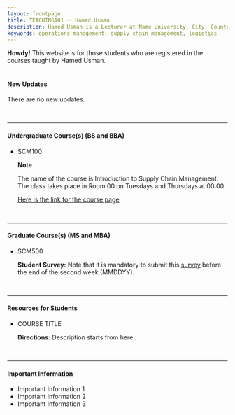 ```yaml
---
layout: frontpage
title: TEACHING101 〰 Hamed Usman
description: Hamed Usman is a Lecturer at Name University, City, Country. 
keywords: operations management, supply chain management, logistics
---
```

<div class="headline"><b>Howdy!</b> This website is for those students who are registered in the courses taught by Hamed Usman.
</div>

<br/>

<h4>New Updates</h4>
<p>There are no new updates.</p>

<br/>

---

<h4>Undergraduate Course(s) (BS and BBA)</h4>
<ul>
<li>SCM100</li>
<!--<p>There are no new updates.</p>-->
<div class="note"><p><strong>Note</strong></p>
  <p>The name of the course is Introduction to Supply Chain Management. The class takes place in Room 00 on Tuesdays and Thursdays at 00:00.</p>
  <p><a href="https://www.google.com">Here is the link for the course page</a></p></div>
</ul>

<br/>

---

<h4>Graduate Course(s) (MS and MBA)</h4>
<ul>
<li>SCM500</li>
<!--<p>There are no new updates.</p>-->
<div class="note"><p><strong>Student Survey:</strong> Note that it is mandatory to submit this <a href="https://www.google.com">survey</a> before the end of the second week (MMDDYY).</p></div>
</ul>

<br/>

---

<h4>Resources for Students</h4>
<ul>
<li>COURSE TITLE</li>
<div class="summary"><p><strong>Directions:</strong> Description starts from here..</p></div>
</ul>

<br/>

---

<h4>Important Information</h4>
<!--<p>There are no new updates.</p>-->
<ul>
<li>Important Information 1</li>
<li>Important Information 2</li>
<li>Important Information 3</li>
</ul>
